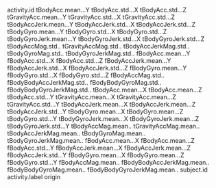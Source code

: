 activity.id
tBodyAcc.mean...Y
tBodyAcc.std...X
tBodyAcc.std...Z
tGravityAcc.mean...Y
tGravityAcc.std...X
tGravityAcc.std...Z
tBodyAccJerk.mean...Y
tBodyAccJerk.std...X
tBodyAccJerk.std...Z
tBodyGyro.mean...Y
tBodyGyro.std...X
tBodyGyro.std...Z
tBodyGyroJerk.mean...Y
tBodyGyroJerk.std...X
tBodyGyroJerk.std...Z
tBodyAccMag.std..
tGravityAccMag.std..
tBodyAccJerkMag.std..
tBodyGyroMag.std..
tBodyGyroJerkMag.std..
fBodyAcc.mean...Y
fBodyAcc.std...X
fBodyAcc.std...Z
fBodyAccJerk.mean...Y
fBodyAccJerk.std...X
fBodyAccJerk.std...Z
fBodyGyro.mean...Y
fBodyGyro.std...X
fBodyGyro.std...Z
fBodyAccMag.std..
fBodyBodyAccJerkMag.std..
fBodyBodyGyroMag.std..
fBodyBodyGyroJerkMag.std..
tBodyAcc.mean...X
tBodyAcc.mean...Z
tBodyAcc.std...Y
tGravityAcc.mean...X
tGravityAcc.mean...Z
tGravityAcc.std...Y
tBodyAccJerk.mean...X
tBodyAccJerk.mean...Z
tBodyAccJerk.std...Y
tBodyGyro.mean...X
tBodyGyro.mean...Z
tBodyGyro.std...Y
tBodyGyroJerk.mean...X
tBodyGyroJerk.mean...Z
tBodyGyroJerk.std...Y
tBodyAccMag.mean..
tGravityAccMag.mean..
tBodyAccJerkMag.mean..
tBodyGyroMag.mean..
tBodyGyroJerkMag.mean..
fBodyAcc.mean...X
fBodyAcc.mean...Z
fBodyAcc.std...Y
fBodyAccJerk.mean...X
fBodyAccJerk.mean...Z
fBodyAccJerk.std...Y
fBodyGyro.mean...X
fBodyGyro.mean...Z
fBodyGyro.std...Y
fBodyAccMag.mean..
fBodyBodyAccJerkMag.mean..
fBodyBodyGyroMag.mean..
fBodyBodyGyroJerkMag.mean..
subject.id
activity.label
origin